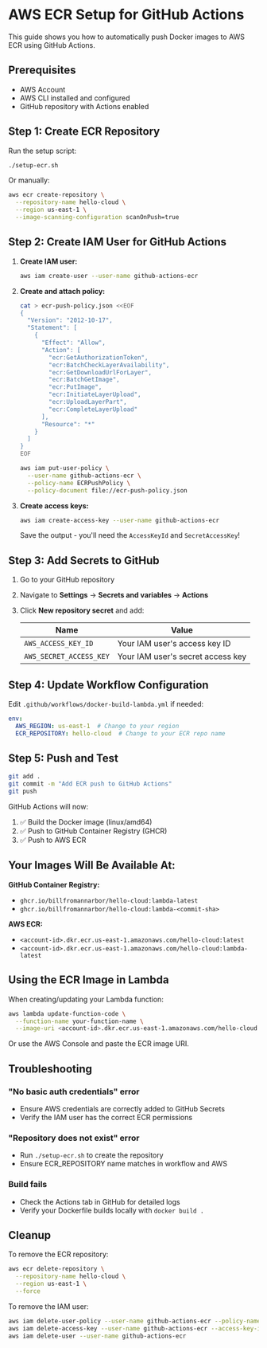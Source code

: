 # AWS ECR Setup for GitHub Actions

This guide shows you how to automatically push Docker images to AWS ECR using GitHub Actions.

## Prerequisites

- AWS Account
- AWS CLI installed and configured
- GitHub repository with Actions enabled

## Step 1: Create ECR Repository

Run the setup script:

```bash
./setup-ecr.sh
```

Or manually:

```bash
aws ecr create-repository \
  --repository-name hello-cloud \
  --region us-east-1 \
  --image-scanning-configuration scanOnPush=true
```

## Step 2: Create IAM User for GitHub Actions

1. **Create IAM user:**
   ```bash
   aws iam create-user --user-name github-actions-ecr
   ```

2. **Create and attach policy:**
   ```bash
   cat > ecr-push-policy.json <<EOF
   {
     "Version": "2012-10-17",
     "Statement": [
       {
         "Effect": "Allow",
         "Action": [
           "ecr:GetAuthorizationToken",
           "ecr:BatchCheckLayerAvailability",
           "ecr:GetDownloadUrlForLayer",
           "ecr:BatchGetImage",
           "ecr:PutImage",
           "ecr:InitiateLayerUpload",
           "ecr:UploadLayerPart",
           "ecr:CompleteLayerUpload"
         ],
         "Resource": "*"
       }
     ]
   }
   EOF
   
   aws iam put-user-policy \
     --user-name github-actions-ecr \
     --policy-name ECRPushPolicy \
     --policy-document file://ecr-push-policy.json
   ```

3. **Create access keys:**
   ```bash
   aws iam create-access-key --user-name github-actions-ecr
   ```
   
   Save the output - you'll need the `AccessKeyId` and `SecretAccessKey`!

## Step 3: Add Secrets to GitHub

1. Go to your GitHub repository
2. Navigate to **Settings** → **Secrets and variables** → **Actions**
3. Click **New repository secret** and add:

   | Name | Value |
   |------|-------|
   | `AWS_ACCESS_KEY_ID` | Your IAM user's access key ID |
   | `AWS_SECRET_ACCESS_KEY` | Your IAM user's secret access key |

## Step 4: Update Workflow Configuration

Edit `.github/workflows/docker-build-lambda.yml` if needed:

```yaml
env:
  AWS_REGION: us-east-1  # Change to your region
  ECR_REPOSITORY: hello-cloud  # Change to your ECR repo name
```

## Step 5: Push and Test

```bash
git add .
git commit -m "Add ECR push to GitHub Actions"
git push
```

GitHub Actions will now:
1. ✅ Build the Docker image (linux/amd64)
2. ✅ Push to GitHub Container Registry (GHCR)
3. ✅ Push to AWS ECR

## Your Images Will Be Available At:

**GitHub Container Registry:**
- `ghcr.io/billfromannarbor/hello-cloud:lambda-latest`
- `ghcr.io/billfromannarbor/hello-cloud:lambda-<commit-sha>`

**AWS ECR:**
- `<account-id>.dkr.ecr.us-east-1.amazonaws.com/hello-cloud:latest`
- `<account-id>.dkr.ecr.us-east-1.amazonaws.com/hello-cloud:lambda-latest`

## Using the ECR Image in Lambda

When creating/updating your Lambda function:

```bash
aws lambda update-function-code \
  --function-name your-function-name \
  --image-uri <account-id>.dkr.ecr.us-east-1.amazonaws.com/hello-cloud:latest
```

Or use the AWS Console and paste the ECR image URI.

## Troubleshooting

### "No basic auth credentials" error
- Ensure AWS credentials are correctly added to GitHub Secrets
- Verify the IAM user has the correct ECR permissions

### "Repository does not exist" error
- Run `./setup-ecr.sh` to create the repository
- Ensure ECR_REPOSITORY name matches in workflow and AWS

### Build fails
- Check the Actions tab in GitHub for detailed logs
- Verify your Dockerfile builds locally with `docker build .`

## Cleanup

To remove the ECR repository:

```bash
aws ecr delete-repository \
  --repository-name hello-cloud \
  --region us-east-1 \
  --force
```

To remove the IAM user:

```bash
aws iam delete-user-policy --user-name github-actions-ecr --policy-name ECRPushPolicy
aws iam delete-access-key --user-name github-actions-ecr --access-key-id <KEY_ID>
aws iam delete-user --user-name github-actions-ecr
```

